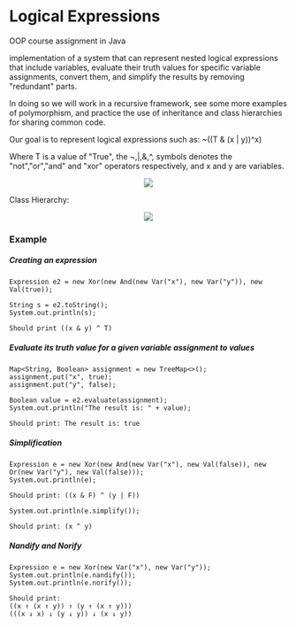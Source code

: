 # Logical Expressions

OOP course assignment in Java

implementation of a system that can represent nested logical expressions that include variables, evaluate their truth values for specific variable assignments, convert them, and simplify the results by removing "redundant" parts.

In doing so we will work in a recursive framework, see some more examples of polymorphism, and practice the use of inheritance and class hierarchies for sharing common code.

Our goal is to represent logical expressions such as: ~((T & (x | y))^x)

Where T is a value of "True", the ~,|,&,^, symbols denotes the "not","or","and" and "xor" operators respectively, and x and y are variables.
<p align="center">
  <img 
    src="https://user-images.githubusercontent.com/92651125/155814934-29d234ba-ec83-4e84-995f-2b4fe20c42e5.svg"
  >
</p>

Class Hierarchy:

<p align="center">
  <img 
    src="https://user-images.githubusercontent.com/92651125/155814791-ea39188f-e40c-4ad2-8cfe-70fead9c46af.svg"
  >
</p>

### Example  
##### Creating an expression
```
Expression e2 = new Xor(new And(new Var("x"), new Var("y")), new Val(true));

String s = e2.toString();
System.out.println(s);

Should print ((x & y) ^ T)
```

##### Evaluate its truth value for a given variable assignment to values
```
Map<String, Boolean> assignment = new TreeMap<>();
assignment.put("x", true);
assignment.put("y", false);

Boolean value = e2.evaluate(assignment);
System.out.println("The result is: " + value);

Should print: The result is: true
```

##### Simplification
```
Expression e = new Xor(new And(new Var("x"), new Val(false)), new Or(new Var("y"), new Val(false)));
System.out.println(e);

Should print: ((x & F) ^ (y | F))

System.out.println(e.simplify());

Should print: (x ^ y)
```

##### Nandify and Norify
```
Expression e = new Xor(new Var("x"), new Var("y"));
System.out.println(e.nandify());
System.out.println(e.norify());

Should print:
((x ↑ (x ↑ y)) ↑ (y ↑ (x ↑ y)))
(((x ↓ x) ↓ (y ↓ y)) ↓ (x ↓ y))
```
